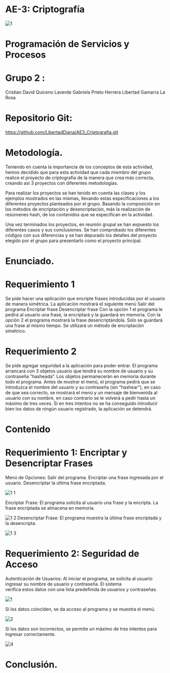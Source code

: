 # AE-3: Criptografía

![1](https://github.com/LibertadDiana/AE3_Criptografia/assets/124418682/13ff20bc-77f1-416b-91a5-d745ddac3049)


# Programación de Servicios y Procesos 
 
# Grupo 2 : 
Cristian David Quiceno Laverde 
Gabriela Prieto Herrera 
Libertad Gamarra La Rosa 
 
# Repositorio Git:
https://github.com/LibertadDiana/AE3_Criptografia.git 

# Metodología. 
Teniendo en cuenta la importancia de los conceptos de esta actividad, hemos decidido que para esta actividad que cada miembro del grupo realice el proyecto de criptografía de la manera que crea más correcta, creando así 3 proyectos con diferentes metodologías. 

Para realizar los proyectos se han tenido en cuenta las clases y los ejemplos mostrados en las mismas, llevando estas especificaciones a los diferentes proyectos planteados por el grupo.
Basando la composición en los métodos de encriptación y desencriptación, más la realización de resúmenes hash, de los contenidos que se especifican en la actividad.

Una vez terminados los proyectos, en reunión grupal se han expuesto los diferentes casos y sus conclusiones. Se han comprobado los diferentes códigos con sus diferencias y se han depurado los detalles del proyecto elegido por el grupo para presentarlo como el proyecto principal.

# Enunciado. 

# Requerimiento 1
Se pide hacer una aplicación que encripte frases introducidas por el usuario de manera simétrica.
La aplicación mostrará el siguiente menú
 Salir del programa
 Encriptar frase
 Desencriptar frase
Con la opción 1 el programa le pedirá al usuario una frase, la encriptará y la guardará en memoria.
Con la opción 2 el programa mostrará la frase desencriptándola.
Solo se guardará una frase al mismo tiempo. Se utilizará un método de encriptación simétrico.
# Requerimiento 2
Se pide agregar seguridad a la aplicación para poder entrar. El programa arrancará con 3 objetos usuario que tendrá su nombre de usuario y su contraseña “hasheada”. Los objetos permanecerán en memoria durante todo el programa.
Antes de mostrar el menú, el programa pedirá que se introduzca el nombre del usuario y su contraseña (sin “hashear”), en caso de que sea correcto, se mostrará el menú y un mensaje de bienvenida al usuario con su nombre, en caso contrario se le volverá a pedir hasta un máximo de tres veces. Si en tres intentos no se ha conseguido introducir bien los datos de ningún usuario registrado, la aplicación se detendrá.
 

# Contenido

# Requerimiento 1: Encriptar y Desencriptar Frases
 Menú de Opciones:
 Salir del programa.
 Encriptar una frase ingresada por el usuario.
 Desencriptar la última frase encriptada.

![1 1](https://github.com/LibertadDiana/AE3_Criptografia/assets/124418682/88758a67-d72f-4b3a-b2eb-3e45c4cbcc13)

Encriptar Frase:
 El programa solicita al usuario una frase y la encripta.
 La frase encriptada se almacena en memoria.
 
![1 2](https://github.com/LibertadDiana/AE3_Criptografia/assets/124418682/d680e997-d87b-40fd-abb7-37df06e79f59)
Desencriptar Frase:
 El programa muestra la última frase encriptada y la desencripta.
 
![1 3](https://github.com/LibertadDiana/AE3_Criptografia/assets/124418682/4d0711e4-24dd-463f-aa7f-20a9120bbacd)


# Requerimiento 2: Seguridad de Acceso
 Autenticación de Usuarios:
 Al iniciar el programa, se solicita al usuario ingresar su nombre de usuario y contraseña. El sistema  
 verifica estos datos con una lista predefinida de usuarios y contraseñas.
 
![1](https://github.com/LibertadDiana/AE3_Criptografia/assets/124418682/9a27dbca-d290-4ac4-afe3-18dd5988c996)

 Si los datos coinciden, se da acceso al programa y se muestra el menú.
 
![2](https://github.com/LibertadDiana/AE3_Criptografia/assets/124418682/04f72396-7816-4052-b9b2-5a66f37e7d6e)

 Si los datos son incorrectos, se permite un máximo de tres intentos para ingresar correctamente.
 
![4](https://github.com/LibertadDiana/AE3_Criptografia/assets/124418682/54dab6f7-48fe-46ca-a9b0-de3076717401)

# Conclusión. 

